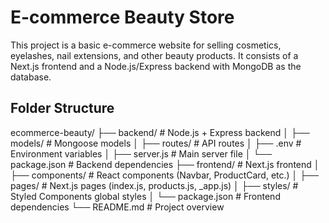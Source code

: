 # E-commerce Beauty Store

This project is a basic e-commerce website for selling cosmetics, eyelashes, nail extensions, and other beauty products. It consists of a Next.js frontend and a Node.js/Express backend with MongoDB as the database.

## **Folder Structure**

ecommerce-beauty/ ├── backend/ # Node.js + Express backend │ ├── models/ # Mongoose models │ ├── routes/ # API routes │ ├── .env # Environment variables │ ├── server.js # Main server file │ └── package.json # Backend dependencies ├── frontend/ # Next.js frontend │ ├── components/ # React components (Navbar, ProductCard, etc.) │ ├── pages/ # Next.js pages (index.js, products.js, _app.js) │ ├── styles/ # Styled Components global styles │ └── package.json # Frontend dependencies └── README.md # Project overview
